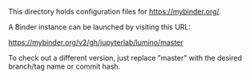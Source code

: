 This directory holds configuration files for https://mybinder.org/.

A Binder instance can be launched by visiting this URL:

https://mybinder.org/v2/gh/jupyterlab/lumino/master

To check out a different version, just replace "master" with the desired
branch/tag name or commit hash.
